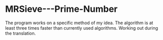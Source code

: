 # MRSieve---Prime-Number
The program works on a specific method of my idea.
The algorithm is at least three times faster than currently used algorithms.
Working out during the translation.
